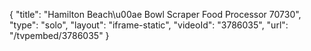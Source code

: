 {
    "title": "Hamilton Beach\u00ae Bowl Scraper Food Processor 70730",
    "type": "solo",
    "layout": "iframe-static",
    "videoId": "3786035",
    "url": "\/tvpembed\/3786035"
}